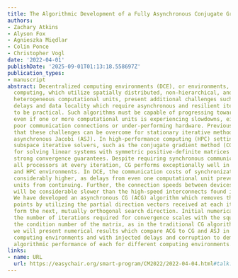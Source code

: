 ```yaml
---
title: The Algorithmic Development of a Fully Asynchronous Conjugate Gradient Method
authors:
- Zachary Atkins
- Alyson Fox
- Agnieszka Międlar
- Colin Ponce
- Christopher Vogl
date: '2022-04-01'
publishDate: '2025-09-01T01:13:18.558697Z'
publication_types:
- manuscript
abstract: Decentralized computing environments (DCE), or environments, such as edge
  computing, which utilize spatially distributed, non-hierarchical, and potentially
  heterogeneous computational units, present additional challenges such as communication
  delays and data locality which require asynchronous and resilient iterative methods
  to be practical. Such algorithms must be capable of progressing toward a solution
  even if one or more computational units is experiencing slowdowns, either due to
  poor communication connections or under-performing hardware. Previous work has shown
  that these challenges can be overcome for stationary iterative methods, such as
  asynchronous Jacobi (ASJ). In high-performance computing (HPC) settings, Krylov
  subspace iterative solvers, such as the conjugate gradient method (CG), are preferred
  for solving linear systems with symmetric positive-definite matrices due to their
  strong convergence guarantees. Despite requiring synchronous communication across
  all processors at every iteration, CG performs exceptionally well in shared memory
  and HPC environments. In DCE, the communication costs of synchronization may be
  considerably higher, as delays from even one computational unit prevent any other
  units from continuing. Further, the connection speeds between devices in edge computing
  will be considerable slower than the high-speed interconnects found in the HPC setting.
  We have developed an asynchronous CG (ACG) algorithm which removes these synchronization
  points by utilizing the partial direction vectors received at each iteration to
  form the next, mutually orthogonal search direction. Initial numerical results demonstrate
  the number of iterations required for convergence scales with the square root of
  the condition number of the matrix, as in the traditional CG algorithm. Further,
  we will present numerical results which compare ACG to CG and ASJ in both reliable
  computing environments and with injected delays and corruption to demonstrate the
  algorithmic performance of each for different computing environments.
links:
- name: URL
  url: https://easychair.org/smart-program/CM2022/2022-04-04.html#talk:187908
---
```


